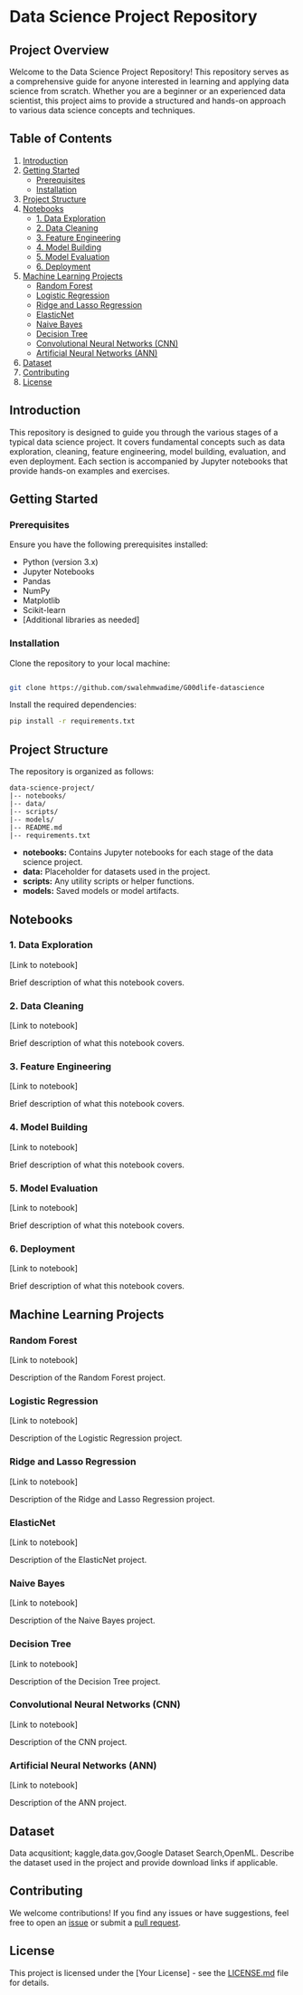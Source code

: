 
# Data Science Project Repository

## Project Overview

Welcome to the Data Science Project Repository! This repository serves as a comprehensive guide for anyone interested in learning and applying data science from scratch. Whether you are a beginner or an experienced data scientist, this project aims to provide a structured and hands-on approach to various data science concepts and techniques.

## Table of Contents

1. [Introduction](#introduction)
2. [Getting Started](#getting-started)
   - [Prerequisites](#prerequisites)
   - [Installation](#installation)
3. [Project Structure](#project-structure)
4. [Notebooks](#notebooks)
   - [1. Data Exploration](#1-data-exploration)
   - [2. Data Cleaning](#2-data-cleaning)
   - [3. Feature Engineering](#3-feature-engineering)
   - [4. Model Building](#4-model-building)
   - [5. Model Evaluation](#5-model-evaluation)
   - [6. Deployment](#6-deployment)
5. [Machine Learning Projects](#machine-learning-projects)
   - [Random Forest](#random-forest)
   - [Logistic Regression](#logistic-regression)
   - [Ridge and Lasso Regression](#ridge-and-lasso-regression)
   - [ElasticNet](#elasticnet)
   - [Naive Bayes](#naive-bayes)
   - [Decision Tree](#decision-tree)
   - [Convolutional Neural Networks (CNN)](#convolutional-neural-networks-cnn)
   - [Artificial Neural Networks (ANN)](#artificial-neural-networks-ann)
6. [Dataset](#dataset)
7. [Contributing](#contributing)
8. [License](#license)

## Introduction

This repository is designed to guide you through the various stages of a typical data science project. It covers fundamental concepts such as data exploration, cleaning, feature engineering, model building, evaluation, and even deployment. Each section is accompanied by Jupyter notebooks that provide hands-on examples and exercises.

## Getting Started

### Prerequisites

Ensure you have the following prerequisites installed:

- Python (version 3.x)
- Jupyter Notebooks
- Pandas
- NumPy
- Matplotlib
- Scikit-learn
- [Additional libraries as needed]

### Installation

Clone the repository to your local machine:

```bash

git clone https://github.com/swalehmwadime/G00dlife-datascience

```

Install the required dependencies:

```bash
pip install -r requirements.txt
```

## Project Structure

The repository is organized as follows:

```
data-science-project/
|-- notebooks/
|-- data/
|-- scripts/
|-- models/
|-- README.md
|-- requirements.txt
```

- **notebooks:** Contains Jupyter notebooks for each stage of the data science project.
- **data:** Placeholder for datasets used in the project.
- **scripts:** Any utility scripts or helper functions.
- **models:** Saved models or model artifacts.

## Notebooks

### 1. Data Exploration

[Link to notebook]

Brief description of what this notebook covers.

### 2. Data Cleaning

[Link to notebook]

Brief description of what this notebook covers.

### 3. Feature Engineering

[Link to notebook]

Brief description of what this notebook covers.

### 4. Model Building

[Link to notebook]

Brief description of what this notebook covers.

### 5. Model Evaluation

[Link to notebook]

Brief description of what this notebook covers.

### 6. Deployment

[Link to notebook]

Brief description of what this notebook covers.

## Machine Learning Projects

### Random Forest

[Link to notebook]

Description of the Random Forest project.

### Logistic Regression

[Link to notebook]

Description of the Logistic Regression project.

### Ridge and Lasso Regression

[Link to notebook]

Description of the Ridge and Lasso Regression project.

### ElasticNet

[Link to notebook]

Description of the ElasticNet project.

### Naive Bayes

[Link to notebook]

Description of the Naive Bayes project.

### Decision Tree

[Link to notebook]

Description of the Decision Tree project.

### Convolutional Neural Networks (CNN)

[Link to notebook]

Description of the CNN project.

### Artificial Neural Networks (ANN)

[Link to notebook]

Description of the ANN project.

## Dataset
Data acqusitiont; kaggle,data.gov,Google Dataset Search,OpenML. 
Describe the dataset used in the project and provide download links if applicable.

## Contributing

We welcome contributions! If you find any issues or have suggestions, feel free to open an [issue](link-to-issues) or submit a [pull request](link-to-pull-requests).

## License

This project is licensed under the [Your License] - see the [LICENSE.md](LICENSE.md) file for details.
```

